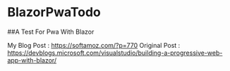 # BlazorPwaTodo
##A Test For Pwa With Blazor

My Blog Post : https://softamoz.com/?p=770
Original Post : https://devblogs.microsoft.com/visualstudio/building-a-progressive-web-app-with-blazor/
